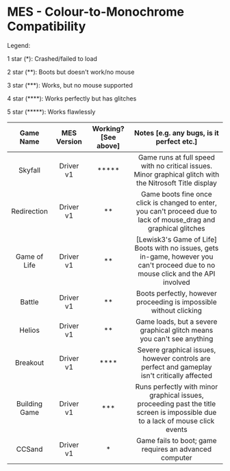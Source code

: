 # MES - Colour-to-Monochrome Compatibility

Legend:

1 star (*): Crashed/failed to load

2 star (**): Boots but doesn't work/no mouse

3 star (***): Works, but no mouse supported

4 star (****): Works perfectly but has glitches

5 star (*****): Works flawlessly

|Game Name|MES Version|Working? [See above]|Notes [e.g. any bugs, is it perfect etc.]|
|:-------:|:---------:|:------------------:|:---------------------------------------:|
|Skyfall|Driver v1|*****|Game runs at full speed with no critical issues. Minor graphical glitch with the Nitrosoft Title display|
|Redirection|Driver v1|**|Game boots fine once click is changed to enter, you can't proceed due to lack of mouse_drag and graphical glitches|
|Game of Life|Driver v1|**|[Lewisk3's Game of Life] Boots with no issues, gets in-game, however you can't proceed due to no mouse click and the API involved|
|Battle|Driver v1|**|Boots perfectly, however proceeding is impossible without clicking|
|Helios|Driver v1|**|Game loads, but a severe graphical glitch means you can't see anything|
|Breakout|Driver v1|****|Severe graphical issues, however controls are perfect and gameplay isn't critically affected|
|Building Game|Driver v1|***|Runs perfectly with minor graphical issues, proceeding past the title screen is impossible due to a lack of mouse click events|
|CCSand|Driver v1|*|Game fails to boot; game requires an advanced computer|
